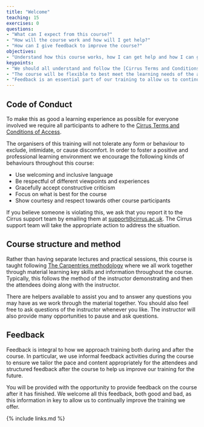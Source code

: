 ```yaml
---
title: "Welcome"
teaching: 15
exercises: 0
questions:
- "What can I expect from this course?"
- "How will the course work and how will I get help?"
- "How can I give feedback to improve the course?"
objectives:
- "Understand how this course works, how I can get help and how I can give feedback."
keypoints:
- "We should all understand and follow the [Cirrus Terms and Conditions of Access](https://www.cirrus.ac.uk/about/policies/tandc.html) to ensure this course is conducted in the best teaching environment."
- "The course will be flexible to best meet the learning needs of the attendees."
- "Feedback is an essential part of our training to allow us to continue to improve and make sure the course is as useful as possible to attendees."
---
```


## Code of Conduct

To make this as good a learning experience as possible for everyone involved we require all
participants to adhere to the [Cirrus Terms and Conditions of Access](https://www.cirrus.ac.uk/about/policies/tandc.html).

The organisers of this training will not tolerate any form or behaviour to exclude, intimidate, or cause discomfort. In
order to foster a positive and professional learning environment we encourage the following kinds of behaviours
throughout this course:

 - Use welcoming and inclusive language
 - Be respectful of different viewpoints and experiences
 - Gracefully accept constructive criticism
 - Focus on what is best for the course
 - Show courtesy and respect towards other course participants

If you believe someone is violating this, we ask that you report it to the Cirrus support team by emailing them at [support@cirrus.ac.uk](support@cirrus.ac.uk). The Cirrus support team will take the appropriate action to address the situation.

## Course structure and method

Rather than having separate lectures and practical sessions, this course is taught following
[The Carpentries methodology](https://carpentries.org) where we all work together through material
learning key skills and information throughout the course. Typically, this follows the method of
the instructor demonstrating and then the attendees doing along with the instructor.

There are helpers available to assist you and to answer any questions you may have as we
work through the material together. You should also feel free to ask questions of the instructor
whenever you like. The instructor will also provide many opportunities to pause and ask questions.

## Feedback

Feedback is integral to how we approach training both during and after the course. In particular, we
use informal feedback activities during the course to ensure we tailor the pace and
content appropriately for the attendees and structured feedback after the course to help us improve our training
for the future.

You will be provided with the opportunity to provide feedback on the course after it has
finished. We welcome all this feedback, both good and bad, as this information in key to allow
us to continually improve the training we offer.

{% include links.md %}
